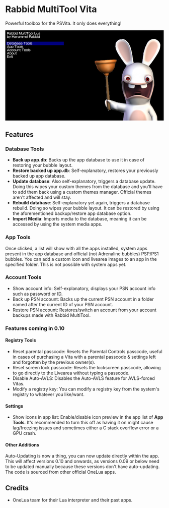 # Rabbid MultiTool Vita
Powerful toolbox for the PSVita. It only does everything!

<img src="Screenshots/2024-08-02-143643.png">

## Features
### Database Tools
* **Back up app.db**: Backs up the app database to use it in case of restoring your bubble layout.
* **Restore backed up app.db**: Self-explanatory, restores your previously backed up app database.
* **Update database**: Also self-explanatory, triggers a database update. Doing this wipes your custom themes from the database and you'll have to add them back using a custom themes manager. Official themes aren't affected and will stay.
* **Rebuild database**: Self-explanatory yet again, triggers a database rebuild. Doing so wipes your bubble layout. It can be restored by using the aforementioned backup/restore app database option.
* **Import Media**: Imports media to the database, meaning it can be accessed by using the system media apps.
### App Tools
Once clicked, a list will show with all the apps installed, system apps present in the app database and official (not Adrenaline bubbles) PSP/PS1 bubbles. You can add a custom icon and livearea images to an app in the specified folder. This is not possible with system apps yet.
### Account Tools
* Show account info: Self-explanatory, displays your PSN account info such as password or ID.
* Back up PSN account: Backs up the current PSN account in a folder named after the current ID of your PSN account.
* Restore PSN account: Restores/switch an account from your account backups made with Rabbid MultiTool.
### Features coming in 0.10
#### Registry Tools
* Reset parental passcode: Resets the Parental Controls passcode, useful in cases of purchasing a Vita with a parental passcode & settings left and forgotten by the previous owner(s).
* Reset screen lock passcode: Resets the lockscreen passcode, allowing to go directly to the Livearea without typing a passcode.
* Disable Auto-AVLS: Disables the Auto-AVLS feature for AVLS-forced Vitas.
* Modify a registry key: You can modify a registry key from the system's registry to whatever you like/want.
#### Settings
* Show icons in app list: Enable/disable icon preview in the app list of **App Tools**. It's recommended to turn this off as having it on might cause lag/freezing issues and sometimes either a C stack overflow error or a GPU crash.
#### Other Additions
Auto-Updating is now a thing, you can now update directly within the app. This will affect versions 0.10 and onwards, as versions 0.09 or below need to be updated manually because these versions don't have auto-updating. The code is sourced from other official OneLua apps.
## Credits
* OneLua team for their Lua interpreter and their past apps.
